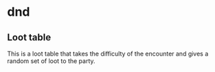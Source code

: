 # dnd
## Loot table
This is a loot table that takes the difficulty of the encounter and gives a random set of loot to the party.
